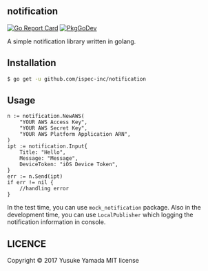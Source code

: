 notification
---
[![Go Report Card](https://goreportcard.com/badge/github.com/ispec-inc/notification)](https://goreportcard.com/report/github.com/ispec-inc/notification) [![PkgGoDev](https://pkg.go.dev/badge/github.com/ispec-inc/notification)](https://pkg.go.dev/github.com/ispec-inc/notification)

A simple notification library written in golang.

## Installation
```bash
$ go get -u github.com/ispec-inc/notification
```

## Usage

```
n := notification.NewAWS(
    "YOUR AWS Access Key",
    "YOUR AWS Secret Key",
    "YOUR AWS Platform Application ARN",
)
ipt := notification.Input{
    Title: "Hello",
    Message: "Message",
    DeviceToken: "iOS Device Token",
}
err := n.Send(ipt)
if err != nil {
    //handling error
}
```

In the test time, you can use `mock_notification` package.
Also in the development time, you can use `LocalPublisher` which logging the notification information in console.

## LICENCE
Copyright © 2017 Yusuke Yamada MIT license
